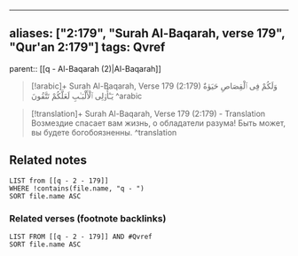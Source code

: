 
---
aliases: ["2:179", "Surah Al-Baqarah, verse 179", "Qur'an 2:179"]
tags: Qvref
---

parent:: [[q - Al-Baqarah (2)|Al-Baqarah]]

> [!arabic]+ Surah Al-Baqarah, Verse 179 (2:179)
> <span class="quran-arabic">وَلَكُمْ فِى ٱلْقِصَاصِ حَيَوٰةٌ يَـٰٓأُو۟لِى ٱلْأَلْبَـٰبِ لَعَلَّكُمْ تَتَّقُونَ</span>
^arabic

> [!translation]+ Surah Al-Baqarah, Verse 179 (2:179) - Translation
> Возмездие спасает вам жизнь, о обладатели разума! Быть может, вы будете богобоязненны.
^translation



## Related notes
```dataview
LIST from [[q - 2 - 179]]
WHERE !contains(file.name, "q - ")
SORT file.name ASC
```

### Related verses (footnote backlinks)
```dataview
LIST FROM [[q - 2 - 179]] AND #Qvref
SORT file.name ASC
```

